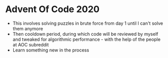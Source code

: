 # Advent Of Code 2020
* This involves solving puzzles in brute force from day 1 until I can't solve them anymore
* Then cooldown period, during which code will be reviewed by myself and tweaked for algorithmic performance - with the help of the people at AOC subreddit
* Learn something new in the process